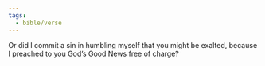 ```yaml
---
tags:
  - bible/verse
---
```

Or did I commit a sin in humbling myself that you might be exalted, because I preached to you God’s Good News free of charge?